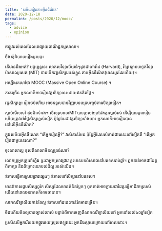 ```yaml
---
title: 'សម័យរៀនតាមអ៊ីនធឺណិត'
date: 2020-12-18
permalink: /posts/2020/12/mooc/
tags:
  - advice
  - opinion
---
```


ឥឡូវដល់ពេលដែលគេផ្សាយពាណិជ្ជកម្មសាលា។ 

ចឹងសុំនិយាយរឿងមួយចុះ

តើមានដឹងអត់? បច្ចុប្បន្ននេះ សាកលវិទ្យាល័យធំៗដូចជាហាវ៉ាដ​​ (Harvard), វិទ្យាស្ថានបច្ចេកវិទ្យាម៉ាសាឈូសេត (MIT) បានបើកវគ្គសិក្សារបស់ខ្លួន តាមអ៊ីនធឺណិត ​(មានយូរដែរហើយ)។ 

អាហ្នឹងគេហៅថា MOOC (Massive Open Online Course) ។ 

ភាគច្រើន អ្នកណាក៏អាចរៀនវគ្គសិក្សានេះដោយឥតគិតថ្លៃ។ 

វគ្គសិក្សាខ្លះ រៀនចប់ហើយ អាចទទួលបានវិញ្ញាបនបត្របញ្ចប់ការសិក្សាទៀត។

ស្តាប់មើលទៅ ដូចមិនទំនង។
សិស្សសាលាMITបានប្រលងប្រជែងគ្នាស្លាប់រស់ ដើម្បីបានចូលរៀន ហើយត្រូវបង់ថ្លៃសិក្សាខ្ពស់ទៀត ប៉ុន្តែបែរជាវគ្គសិក្សាទាំងនោះ អ្នកណាក៏អាចរៀនបាននៅលើអ៊ីនធឺណិត?

ក្នុងសម័យអ៊ីនធឺណេត “តើអ្នករៀនអ្វី?” វាសំខាន់មែន ប៉ុន្តែអ្វីដែលសំខាន់ជាងនេះទៅទៀតគឺ “តើអ្នករៀនជាមួយនរណា?”

ចុះសាលាល្អ ខុសពីសាលាមិនល្អត្រង់ណា?

លោក​គ្រូ​អ្នក​គ្រូ​នៅ​ហ្នឹង ខ្លះ​ជា​អ្នក​ស្រាវជ្រាវ ខ្លះមានបទពិសោធនៅបរទេសរាប់ឆ្នាំ។ ពួកគាត់អាច​ជាដៃគូពិភាក្សា និងពិគ្រោះយោបល់ដ៏ល្អ របស់យើង។

ឱកាសធ្វើការស្រាវជ្រាវផ្សេងៗ ឱកាសទៅសិក្សានៅបរទេស​។

មានឱកាសជួបសិស្សពូកែ សិស្សដែលមានគំនិតប្លែកៗ ពួកគាត់អាចក្លាយជាដៃគូរធ្វើអាជីវកម្មរបស់យើងនៅពេលអនាគតក៏អាចថាបាន។

សាកលវិទ្យាល័យកាន់តែល្អ ឱកាសទាំងនេះកាន់តែមានច្រើន។

ចឹងហើយគិតឲ្យបានច្បាស់លាស់ បន្ទាប់ពីចាកចេញពីសាកលវិទ្យាល័យទៅ អ្នកនៅសល់៤០ឆ្នាំទៀត 

ប្រសិនបើអ្នករើសយកផ្លូវងាយស្រួលឥឡូវនេះ អ្នកនឹងស្តាយក្រោយនៅពេលនោះ។
